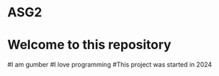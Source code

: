 # ASG2
# Welcome to this repository
#I am gumber
#I love programming
#This project was started in 2024
